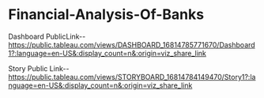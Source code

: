 # Financial-Analysis-Of-Banks


Dashboard PublicLink-- https://public.tableau.com/views/DASHBOARD_16814785771670/Dashboard1?:language=en-US&:display_count=n&:origin=viz_share_link

Story Public Link-- https://public.tableau.com/views/STORYBOARD_16814784149470/Story1?:language=en-US&:display_count=n&:origin=viz_share_link
